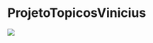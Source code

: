 # ProjetoTopicosVinicius
![](https://media1.tenor.com/images/406dea3c20cda3680a54de5f0c2ddd91/tenor.gif?itemid=5059284)
